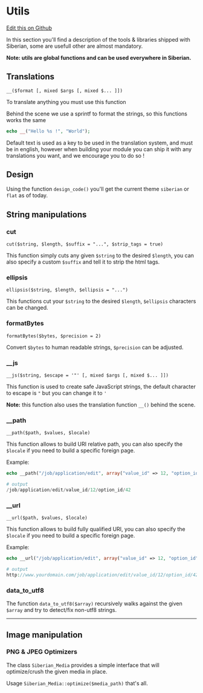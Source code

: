 # Utils

[Edit this on Github](https://github.com/Xtraball/SiberianCMS-Doc/edit/master/docs/module/utils.md)

In this section you'll find a description of the tools & libraries shipped with Siberian, some are usefull other are almost mandatory.

**Note: utils are global functions and can be used everywhere in Siberian.**

## Translations

`__($format [, mixed $args [, mixed $... ]])`

To translate anything you must use this function 

Behind the scene we use a sprintf to format the strings, so this functions works the same

```php
echo __("Hello %s !", "World");
```

Default text is used as a key to be used in the translation system, and must be in english, however when building your module you can ship it with any translations you want, and we encourage you to do so !

## Design

Using the function `design_code()` you'll get the current theme `siberian` or `flat` as of today.

## String manipulations

### cut

`cut($string, $length, $suffix = "...", $strip_tags = true)`

This function simply cuts any given `$string` to the desired `$length`, you can also specify a custom `$suffix` and tell it to strip the html tags.

### ellipsis

`ellipsis($string, $length, $ellipsis = "...")`

This functions cut your `$string` to the desired `$length`, `$ellipsis` characters can be changed.

### formatBytes

`formatBytes($bytes, $precision = 2)`

Convert `$bytes` to human readable strings, `$precision` can be adjusted.

### __js

`__js($string, $escape = '"' [, mixed $args [, mixed $... ]])`

This function is used to create safe JavaScript strings, the default character to escape is `"` but you can change it to `'`

**Note:** this function also uses the translation function `__()` behind the scene. 

### __path

`__path($path, $values, $locale)`

This function allows to build URI relative path, you can also specify the `$locale` if you need to build a specific foreign page.

Example:

```php
echo __path("/job/application/edit", array("value_id" => 12, "option_id" => 42));

# output
/job/application/edit/value_id/12/option_id/42
```

### __url

`__url($path, $values, $locale)`

This function allows to build fully qualified URI, you can also specify the `$locale` if you need to build a specific foreign page.

Example:

```php
echo __url("/job/application/edit", array("value_id" => 12, "option_id" => 42));

# output
http://www.yourdomain.com/job/application/edit/value_id/12/option_id/42
```

### data_to_utf8

The function `data_to_utf8($array)` recursively walks against the given `$array` and try to detect/fix non-utf8 strings.

---

## Image manipulation

### PNG & JPEG Optimizers

The class `Siberian_Media` provides a simple interface that will optimize/crush the given media in place.

Usage `Siberian_Media::optimize($media_path)` that's all.

